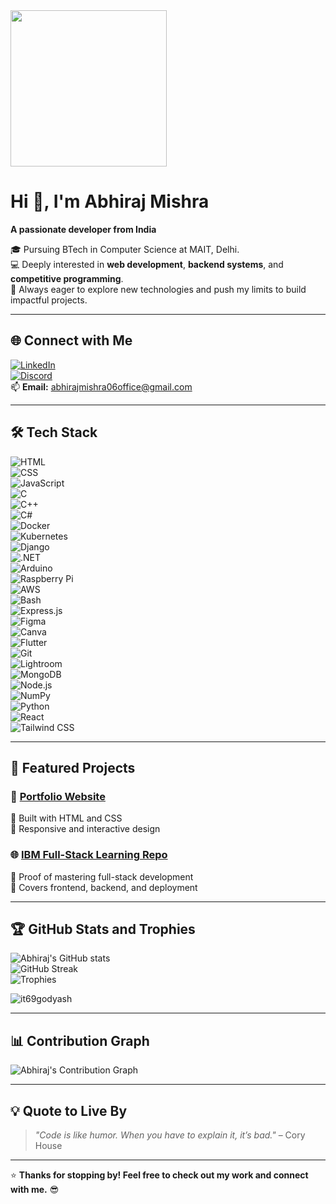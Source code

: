 <img src="https://abhiraj06.wordpress.com/wp-content/uploads/2024/12/screenshot-2024-12-07-201200.png" align="center" height="250" />

# Hi 👋, I'm Abhiraj Mishra  
**A passionate developer from India**  

🎓 Pursuing BTech in Computer Science at MAIT, Delhi.  
💻 Deeply interested in **web development**, **backend systems**, and **competitive programming**.  
🚀 Always eager to explore new technologies and push my limits to build impactful projects.  

---

## 🌐 **Connect with Me**  
[![LinkedIn](https://img.shields.io/badge/LinkedIn-0077B5?style=for-the-badge&logo=linkedin&logoColor=white)](https://www.linkedin.com/in/abhiraj-mishra/)  
[![Discord](https://img.shields.io/badge/Discord-7289DA?style=for-the-badge&logo=discord&logoColor=white)](https://discord.com/invite/k7pF8M64c9)  
📫 **Email:** abhirajmishra06office@gmail.com  

---

## 🛠️ **Tech Stack**  
![HTML](https://img.shields.io/badge/HTML5-E34F26?style=for-the-badge&logo=html5&logoColor=white)  
![CSS](https://img.shields.io/badge/CSS3-1572B6?style=for-the-badge&logo=css3&logoColor=white)  
![JavaScript](https://img.shields.io/badge/JavaScript-F7DF1E?style=for-the-badge&logo=javascript&logoColor=black)  
![C](https://img.shields.io/badge/C-00599C?style=for-the-badge&logo=c&logoColor=white)  
![C++](https://img.shields.io/badge/C%2B%2B-00599C?style=for-the-badge&logo=c%2B%2B&logoColor=white)  
![C#](https://img.shields.io/badge/C%23-239120?style=for-the-badge&logo=csharp&logoColor=white)  
![Docker](https://img.shields.io/badge/Docker-2496ED?style=for-the-badge&logo=docker&logoColor=white)  
![Kubernetes](https://img.shields.io/badge/Kubernetes-326CE5?style=for-the-badge&logo=kubernetes&logoColor=white)  
![Django](https://img.shields.io/badge/Django-092E20?style=for-the-badge&logo=django&logoColor=white)  
![.NET](https://img.shields.io/badge/.NET-512BD4?style=for-the-badge&logo=dotnet&logoColor=white)  
![Arduino](https://img.shields.io/badge/Arduino-00979D?style=for-the-badge&logo=arduino&logoColor=white)  
![Raspberry Pi](https://img.shields.io/badge/Raspberry%20Pi-A22846?style=for-the-badge&logo=raspberrypi&logoColor=white)  
![AWS](https://img.shields.io/badge/AWS-232F3E?style=for-the-badge&logo=amazonaws&logoColor=white)  
![Bash](https://img.shields.io/badge/Bash-4EAA25?style=for-the-badge&logo=gnu-bash&logoColor=white)  
![Express.js](https://img.shields.io/badge/Express.js-000000?style=for-the-badge&logo=express&logoColor=white)  
![Figma](https://img.shields.io/badge/Figma-F24E1E?style=for-the-badge&logo=figma&logoColor=white)  
![Canva](https://img.shields.io/badge/Canva-00C4CC?style=for-the-badge&logo=canva&logoColor=white)  
![Flutter](https://img.shields.io/badge/Flutter-02569B?style=for-the-badge&logo=flutter&logoColor=white)  
![Git](https://img.shields.io/badge/Git-F05032?style=for-the-badge&logo=git&logoColor=white)  
![Lightroom](https://img.shields.io/badge/Lightroom-31A8FF?style=for-the-badge&logo=adobe-lightroom&logoColor=white)  
![MongoDB](https://img.shields.io/badge/MongoDB-47A248?style=for-the-badge&logo=mongodb&logoColor=white)  
![Node.js](https://img.shields.io/badge/Node.js-43853D?style=for-the-badge&logo=node.js&logoColor=white)  
![NumPy](https://img.shields.io/badge/NumPy-013243?style=for-the-badge&logo=numpy&logoColor=white)  
![Python](https://img.shields.io/badge/Python-3776AB?style=for-the-badge&logo=python&logoColor=white)  
![React](https://img.shields.io/badge/React-20232A?style=for-the-badge&logo=react&logoColor=61DAFB)  
![Tailwind CSS](https://img.shields.io/badge/Tailwind_CSS-38B2AC?style=for-the-badge&logo=tailwind-css&logoColor=white)  

---

## 📂 **Featured Projects**  
### 🚀 [Portfolio Website](https://github.com/IT69godYash/portfolio)  
🔹 Built with HTML and CSS  
🔹 Responsive and interactive design  

### 🌐 [IBM Full-Stack Learning Repo](https://github.com/IT69godYash/IBM_full-stack)  
🔹 Proof of mastering full-stack development  
🔹 Covers frontend, backend, and deployment  

---

## 🏆 **GitHub Stats and Trophies**  
![Abhiraj's GitHub stats](https://github-readme-stats.vercel.app/api?username=IT69godYash&show_icons=true&theme=tokyonight)  
![GitHub Streak](https://streak-stats.demolab.com/?user=IT69godYash&theme=tokyonight)  
![Trophies](https://github-profile-trophy.vercel.app/?username=IT69godYash&theme=darkhub)  
<p><img align="center" src="https://github-readme-streak-stats.herokuapp.com/?user=it69godyash&" alt="it69godyash" /></p>

---

## 📊 **Contribution Graph**  
![Abhiraj's Contribution Graph](https://github-contribution-graph-evirunlike.vercel.app/api?username=IT69godYash&theme=dracula&height=200&area=true)  

---

## 💡 **Quote to Live By**  
> *"Code is like humor. When you have to explain it, it’s bad."* – Cory House  

---

⭐️ **Thanks for stopping by! Feel free to check out my work and connect with me.** 😎  
